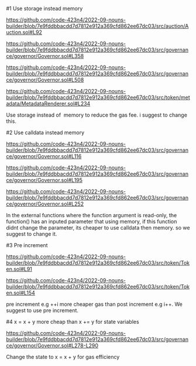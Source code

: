 #1 Use storage instead memory

https://github.com/code-423n4/2022-09-nouns-builder/blob/7e9fddbbacdd7d7812e912a369cfd862ee67dc03/src/auction/Auction.sol#L92

https://github.com/code-423n4/2022-09-nouns-builder/blob/7e9fddbbacdd7d7812e912a369cfd862ee67dc03/src/governance/governor/Governor.sol#L358

https://github.com/code-423n4/2022-09-nouns-builder/blob/7e9fddbbacdd7d7812e912a369cfd862ee67dc03/src/governance/governor/Governor.sol#L508

https://github.com/code-423n4/2022-09-nouns-builder/blob/7e9fddbbacdd7d7812e912a369cfd862ee67dc03/src/token/metadata/MetadataRenderer.sol#L234

Use storage instead of  memory to reduce the gas fee. i suggest to change this.

#2 Use calldata instead memory

https://github.com/code-423n4/2022-09-nouns-builder/blob/7e9fddbbacdd7d7812e912a369cfd862ee67dc03/src/governance/governor/Governor.sol#L116

https://github.com/code-423n4/2022-09-nouns-builder/blob/7e9fddbbacdd7d7812e912a369cfd862ee67dc03/src/governance/governor/Governor.sol#L195

https://github.com/code-423n4/2022-09-nouns-builder/blob/7e9fddbbacdd7d7812e912a369cfd862ee67dc03/src/governance/governor/Governor.sol#L252

In the external functions where the function argument is read-only, the function() has an inputed parameter that using memory, if this function didnt change the parameter, its cheaper to use calldata then memory. so we suggest to change it.

#3 Pre increment

https://github.com/code-423n4/2022-09-nouns-builder/blob/7e9fddbbacdd7d7812e912a369cfd862ee67dc03/src/token/Token.sol#L91

https://github.com/code-423n4/2022-09-nouns-builder/blob/7e9fddbbacdd7d7812e912a369cfd862ee67dc03/src/token/Token.sol#L154

pre increment e.g ++i more cheaper gas than post increment e.g i++. We suggest to use pre increment.

#4 x = x + y more cheap than x += y for state variables

https://github.com/code-423n4/2022-09-nouns-builder/blob/7e9fddbbacdd7d7812e912a369cfd862ee67dc03/src/governance/governor/Governor.sol#L278-L290

Change the state to x = x + y for gas efficiency